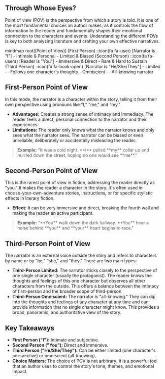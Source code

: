 <h2>Through Whose Eyes?</h2>
<p>Point of view (POV) is the perspective from which a story is told. It is one of the most fundamental choices an author makes, as it controls the flow of information to the reader and fundamentally shapes their emotional connection to the characters and events. Understanding the different POVs is key to both analyzing literature and crafting your own effective narratives.</p>

<div class="mermaid">
mindmap
  root((Point of View))
    (First Person)
      ::icon(fa fa-user)
      [Narrator is "I"]
      - Intimate & Personal
      - Limited & Biased
    (Second Person)
      ::icon(fa fa-users)
      [Reader is "You"]
      - Immersive & Direct
      - Rare & Hard to Sustain
    (Third Person)
      ::icon(fa fa-book-open)
      [Narrator is "He/She/They"]
      - Limited
        -- Follows one character's thoughts
      - Omniscient
        -- All-knowing narrator
</div>

<h2>First-Person Point of View</h2>
<p>In this mode, the narrator is a character within the story, telling it from their own perspective using pronouns like "I," "me," and "my."</p>
<ul>
    <li><strong>Advantages:</strong> Creates a strong sense of intimacy and immediacy. The reader feels a direct, personal connection to the narrator and their experiences.</li>
    <li><strong>Limitations:</strong> The reader only knows what the narrator knows and only sees what the narrator sees. The narrator can be biased or even unreliable, deliberately or accidentally misleading the reader.</li>
</ul>
<blockquote><strong>Example:</strong> "It was a cold night. **I** pulled **my** collar up and hurried down the street, hoping no one would see **me**."</blockquote>

<h2>Second-Person Point of View</h2>
<p>This is the rarest point of view in fiction, addressing the reader directly as "you." It makes the reader a character in the story. It's often used in choose-your-own-adventure stories, instructions, or for specific stylistic effects in literary fiction.</p>
<ul>
    <li><strong>Effect:</strong> It can be very immersive and direct, breaking the fourth wall and making the reader an active participant.</li>
</ul>
<blockquote><strong>Example:</strong> "**You** walk down the dark hallway. **You** hear a noise behind **you** and **your** heart begins to race."</blockquote>

<h2>Third-Person Point of View</h2>
<p>The narrator is an external voice outside the story and refers to characters by name or by "he," "she," and "they." There are two main types:</p>
<ul>
    <li><strong>Third-Person Limited:</strong> The narrator sticks closely to the perspective of one single character (usually the protagonist). The reader knows the thoughts and feelings of this one character but observes all other characters from the outside. This offers a balance between the intimacy of first-person and the broader scope of third-person.</li>
    <li><strong>Third-Person Omniscient:</strong> The narrator is "all-knowing." They can dip into the thoughts and feelings of any character at any time and can provide information that no single character might know. This provides a broad, panoramic, and authoritative view of the story.</li>
</ul>

<h2>Key Takeaways</h2>
<ul>
    <li><strong>First Person ("I"):</strong> Intimate and subjective.</li>
    <li><strong>Second Person ("You"):</strong> Direct and immersive.</li>
    <li><strong>Third Person ("He/She/They"):</strong> Can be either limited (one character's perspective) or omniscient (all-knowing).</li>
    <li><strong>Choice Matters:</strong> The choice of POV is not arbitrary; it is a powerful tool that an author uses to control the story's tone, themes, and emotional impact.</li>
</ul>
